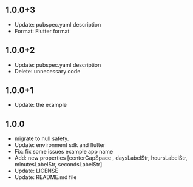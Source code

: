 ## 1.0.0+3
* Update: pubspec.yaml description
* Format: Flutter format

## 1.0.0+2
* Update: pubspec.yaml description
* Delete: unnecessary code

## 1.0.0+1
* Update: the example

## 1.0.0
* migrate to null safety.
* Update: environment sdk and flutter
* Fix: fix some issues example app name
* Add: new properties [centerGapSpace , daysLabelStr, hoursLabelStr, minutesLabelStr, secondsLabelStr] 
* Update: LICENSE
* Update: README.md file
